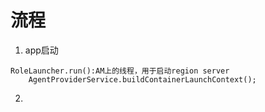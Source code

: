 # 流程
1. app启动  
```
RoleLauncher.run():AM上的线程，用于启动region server
    AgentProviderService.buildContainerLaunchContext();
```
2. 
